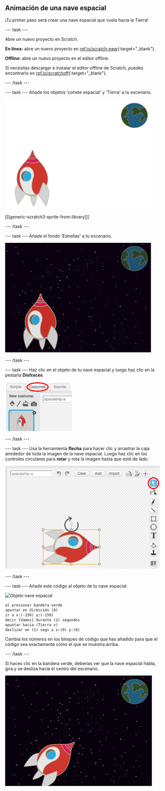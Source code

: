 ## Animación de una nave espacial

¡Tu primer paso será crear una nave espacial que vuela hacia la Tierra!

--- task ---

Abre un nuevo proyecto en Scratch.

**En línea:** abre un nuevo proyecto en [rpf.io/scratch-new](https://rpf.io/scratchon){:target="_blank"}.

**Offline:** abre un nuevo proyecto en el editor offline.

Si necesitas descargar e instalar el editor offline de Scratch, puedes encontrarlo en [rpf.io/scratchoff](https://rpf.io/scratchoff){:target="_blank"}.

--- /task ---

--- task --- Añade los objetos 'cohete espacial' y 'Tierra' a tu escenario.

![Figuras de la nave espacial y de la Tierra](images/space-sprites.png)

[[[generic-scratch3-sprite-from-library]]]

--- /task ---

--- task --- Añade el fondo 'Estrellas' a tu escenario.

![Un fondo espacial](images/space-backdrop.png)

--- /task ---

--- task --- Haz clic en el objeto de tu nave espacial y luego haz clic en la pestaña **Disfraces**.

![Disfraz de la figura](images/space-costume.png)

--- /task ---

--- task --- Usa la herramienta **flecha** para hacer clic y arrastrar la caja alrededor de toda la imagen de la nave espacial. Luego haz clic en los controles circulares para **rotar** y rota la imagen hasta que esté de lado.

![Rotando un disfraz](images/space-rotate.png)

--- /task ---

--- task --- Añade este código al objeto de tu nave espacial:

![Objeto nave espacial](images/sprite-spaceship.png)

```blocks3
al presionar bandera verde
apuntar en dirección (0)
ir a x:(-150) y:(-150)
decir [Vamos] durante (2) segundos
apuntar hacia (Tierra v)
deslizar en (1) segs a x:(0) y:(0)
```

Cambia los números en los bloques de código que has añadido para que el código sea exactamente como el que se muestra arriba.

--- /task ---

Si haces clic en la bandera verde, deberías ver que la nave espacial habla, gira y se desliza hacia el centro del escenario.

![Probando una animación de la nave espacial](images/space-animate-stage.png)
